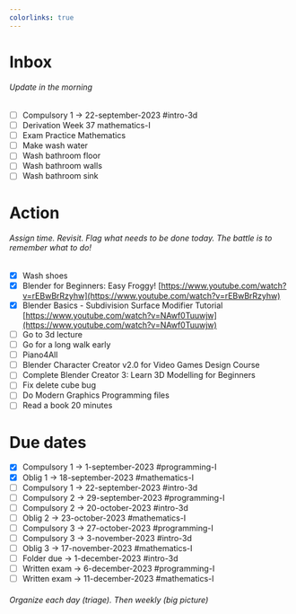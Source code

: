 ```yaml
---
colorlinks: true
---
```


# Inbox
###### Update in the morning

* [ ] Compulsory 1 -> 22-september-2023 #intro-3d
* [ ] Derivation Week 37 mathematics-I
* [ ] Exam Practice Mathematics
* [ ] Make wash water
* [ ] Wash bathroom floor
* [ ] Wash bathroom walls
* [ ] Wash bathroom sink

# Action
###### Assign time. Revisit. Flag what needs to be done today. The battle is to remember what to do!

* [x] Wash shoes
* [x] Blender for Beginners: Easy Froggy! [https://www.youtube.com/watch?v=rEBwBrRzyhw](https://www.youtube.com/watch?v=rEBwBrRzyhw)
* [x] Blender Basics - Subdivision Surface Modifier Tutorial [https://www.youtube.com/watch?v=NAwf0Tuuwjw](https://www.youtube.com/watch?v=NAwf0Tuuwjw)
* [ ] Go to 3d lecture
* [ ] Go for a long walk early
* [ ] Piano4All
* [ ] Blender Character Creator v2.0 for Video Games Design Course
* [ ] Complete Blender Creator 3: Learn 3D Modelling for Beginners
* [ ] Fix delete cube bug
* [ ] Do Modern Graphics Programming files
* [ ] Read a book 20 minutes

# Due dates

* [x] Compulsory 1 -> 1-september-2023  #programming-I 
* [x] Oblig 1      -> 18-september-2023 #mathematics-I
* [ ] Compulsory 1 -> 22-september-2023 #intro-3d
* [ ] Compulsory 2 -> 29-september-2023 #programming-I
* [ ] Compulsory 2 -> 20-october-2023   #intro-3d
* [ ] Oblig 2      -> 23-october-2023   #mathematics-I
* [ ] Compulsory 3 -> 27-october-2023   #programming-I
* [ ] Compulsory 3 -> 3-november-2023   #intro-3d
* [ ] Oblig 3      -> 17-november-2023  #mathematics-I
* [ ] Folder due   -> 1-december-2023   #intro-3d
* [ ] Written exam -> 6-december-2023   #programming-I
* [ ] Written exam -> 11-december-2023  #mathematics-I

###### Organize each day (triage). Then weekly (big picture)


